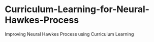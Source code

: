 # Curriculum-Learning-for-Neural-Hawkes-Process
Improving Neural Hawkes Process using Curriculum Learning
